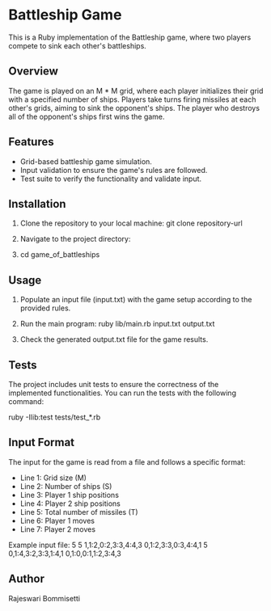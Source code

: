 # Battleship Game

This is a Ruby implementation of the Battleship game, where two players compete to sink each other's battleships.

## Overview

The game is played on an M * M grid, where each player initializes their grid with a specified number of ships. Players take turns firing missiles at each other's grids, aiming to sink the opponent's ships. The player who destroys all of the opponent's ships first wins the game.

## Features

- Grid-based battleship game simulation.
- Input validation to ensure the game's rules are followed.
- Test suite to verify the functionality and validate input.
  
## Installation

1. Clone the repository to your local machine:
  git clone repository-url

2. Navigate to the project directory:
3. cd game_of_battleships

## Usage

1. Populate an input file (input.txt) with the game setup according to the provided rules.

2. Run the main program:
ruby lib/main.rb input.txt output.txt
3. Check the generated output.txt file for the game results.

## Tests
 
 The project includes unit tests to ensure the correctness of the implemented functionalities. You can run the tests with the following command:

 ruby -Ilib:test tests/test_*.rb

## Input Format

The input for the game is read from a file and follows a specific format:

- Line 1: Grid size (M)
- Line 2: Number of ships (S)
- Line 3: Player 1 ship positions
- Line 4: Player 2 ship positions
- Line 5: Total number of missiles (T)
- Line 6: Player 1 moves
- Line 7: Player 2 moves

Example input file:
5
5
1,1:2,0:2,3:3,4:4,3
0,1:2,3:3,0:3,4:4,1
5
0,1:4,3:2,3:3,1:4,1
0,1:0,0:1,1:2,3:4,3

## Author

Rajeswari Bommisetti




